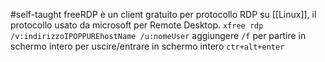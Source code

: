 #self-taught 
freeRDP è un client gratuito per protocollo RDP su [[Linux]], il protocollo usato da microsoft per Remote Desktop.
`xfree rdp /v:indirizzoIPOPPUREhostName /u:nomeUser`
aggiungere `/f` per partire in schermo intero
per uscire/entrare in schermo intero `ctr+alt+enter` 
